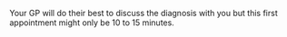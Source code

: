 Your GP will do their best to discuss the diagnosis with you but this first
appointment might only be 10 to 15 minutes.
